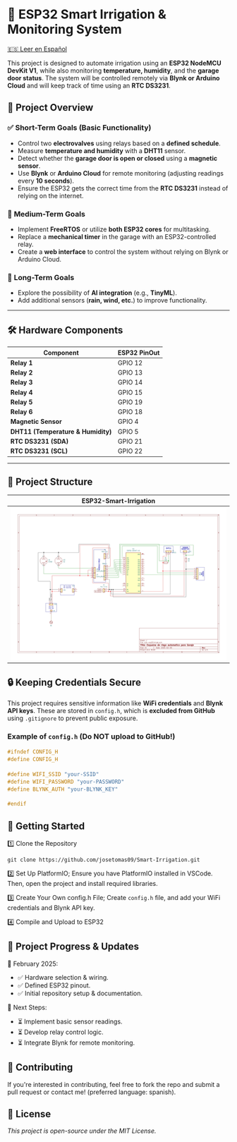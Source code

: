 # ​🚿 ESP32 Smart Irrigation & Monitoring System
[🇪🇸 Leer en Español](README_es.md)

This project is designed to automate irrigation using an **ESP32 NodeMCU DevKit V1**, while also monitoring **temperature, humidity**, and the **garage door status**. The system will be controlled remotely via **Blynk or Arduino Cloud** and will keep track of time using an **RTC DS3231**.  

## 📖 **Project Overview**  

### ✅ **Short-Term Goals (Basic Functionality)**  
- Control two **electrovalves** using relays based on a **defined schedule**.  
- Measure **temperature and humidity** with a **DHT11** sensor.  
- Detect whether the **garage door is open or closed** using a **magnetic sensor**.  
- Use **Blynk** or **Arduino Cloud** for remote monitoring (adjusting readings every **10 seconds**).  
- Ensure the ESP32 gets the correct time from the **RTC DS3231** instead of relying on the internet.  

### 🔄 **Medium-Term Goals**  
- Implement **FreeRTOS** or utilize **both ESP32 cores** for multitasking.  
- Replace a **mechanical timer** in the garage with an ESP32-controlled relay.  
- Create a **web interface** to control the system without relying on Blynk or Arduino Cloud.  

### 🚀 **Long-Term Goals**  
- Explore the possibility of **AI integration** (e.g., **TinyML**).  
- Add additional sensors (**rain, wind, etc.**) to improve functionality.  

---

## 🛠️ **Hardware Components**  
| Component  | ESP32 PinOut |
|------------|----------|
| **Relay 1** | GPIO 12 |
| **Relay 2** | GPIO 13 |
| **Relay 3** | GPIO 14 |
| **Relay 4** | GPIO 15 |
| **Relay 5** | GPIO 19 |
| **Relay 6** | GPIO 18 |
| **Magnetic Sensor** | GPIO 4 |
| **DHT11 (Temperature & Humidity)** | GPIO 5 |
| **RTC DS3231 (SDA)** | GPIO 21 |
| **RTC DS3231 (SCL)** | GPIO 22 |

---

## 📂 **Project Structure**  
| ESP32-Smart-Irrigation  |
|-------------------------|
| ![Design](docs/desing-esp32.jpg)|




## 🔒 **Keeping Credentials Secure**  
This project requires sensitive information like **WiFi credentials** and **Blynk API keys**. These are stored in `config.h`, which is **excluded from GitHub** using `.gitignore` to prevent public exposure.  

### Example of `config.h` (Do NOT upload to GitHub!)  
```cpp
#ifndef CONFIG_H
#define CONFIG_H

#define WIFI_SSID "your-SSID"
#define WIFI_PASSWORD "your-PASSWORD"
#define BLYNK_AUTH "your-BLYNK_KEY"

#endif
```

## 📌 **Getting Started**


1️⃣ Clone the Repository
```
git clone https://github.com/josetomas09/Smart-Irrigation.git
```
2️⃣ Set Up PlatformIO; Ensure you have PlatformIO installed in VSCode. Then, open the project and install required libraries.


3️⃣ Create Your Own config.h File; Create `config.h` file, and add your WiFi credentials and Blynk API key.


4️⃣ Compile and Upload to ESP32

## 📝 **Project Progress & Updates**

📅 February 2025:

- ✅ Hardware selection & wiring.
- ✅ Defined ESP32 pinout.
- ✅ Initial repository setup & documentation.


📅 Next Steps:


- ⏳ Implement basic sensor readings.
- ⏳ Develop relay control logic.
- ⏳ Integrate Blynk for remote monitoring.

## 🤝 **Contributing**
If you're interested in contributing, feel free to fork the repo and submit a pull request or contact me! (preferred language: spanish).


## 📜 **License**

*This project is open-source under the MIT License.*
